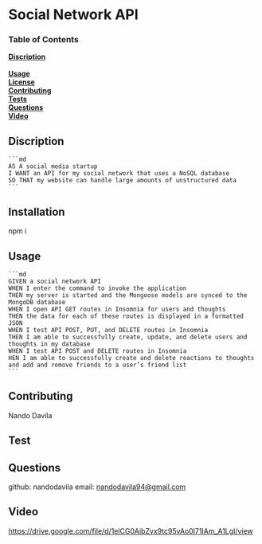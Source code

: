   # **Social Network API**

   

  ### Table of Contents
  **[Discription](#discription)**<br>   
  **[Usage](#usage)**<br>
  **[License](#license)**<br>
  **[Contributing](#contributing)**<br>
  **[Tests](#tests)**<br>
  **[Questions](#Questions)**<br>
  **[Video](#Video)**<br>
  

  ## Discription 

    ```md
    AS A social media startup
    I WANT an API for my social network that uses a NoSQL database
    SO THAT my website can handle large amounts of unstructured data
    ```

  ## Installation
  npm i

  ## Usage

    ```md
    GIVEN a social network API
    WHEN I enter the command to invoke the application
    THEN my server is started and the Mongoose models are synced to the MongoDB database
    WHEN I open API GET routes in Insomnia for users and thoughts
    THEN the data for each of these routes is displayed in a formatted JSON
    WHEN I test API POST, PUT, and DELETE routes in Insomnia
    THEN I am able to successfully create, update, and delete users and thoughts in my database
    WHEN I test API POST and DELETE routes in Insomnia
    HEN I am able to successfully create and delete reactions to thoughts and add and remove friends to a user’s friend list
    ```

  

  ## Contributing

  Nando Davila

   

  ## Test
 
  

  ## Questions
  github: nandodavila
  email: nandodavila94@gmail.com

  

  ## Video
  https://drive.google.com/file/d/1elCG0AibZyx9tc95vAo0l71IAm_A1LgI/view


  



